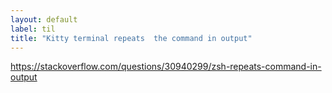 ```yaml
---
layout: default
label: til
title: "Kitty terminal repeats  the command in output"
---
```


https://stackoverflow.com/questions/30940299/zsh-repeats-command-in-output

